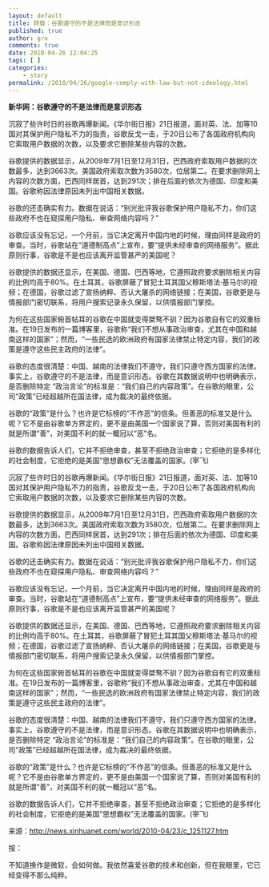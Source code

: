 ```yaml
---
layout: default
title: 转载：谷歌遵守的不是法律而是意识形态
published: true
author: gro
comments: true
date: 2010-04-26 12:04:25
tags: [ ]
categories:
    - story
permalink: /2010/04/26/google-comply-with-law-but-not-ideology.html
---
```

**新华网：谷歌遵守的不是法律而是意识形态**


  沉寂了些许时日的谷歌再爆新闻。《华尔街日报》21日报道，面对英、法、加等10国对其保护用户隐私不力的指责，谷歌反戈一击，于20日公布了各国政府机构向它索取用户数据的次数，以及要求它删除某些内容的次数。



  谷歌提供的数据显示，从2009年7月1日至12月31日，巴西政府索取用户数据的次数最多，达到3663次。美国政府索取次数为3580次，位居第二。在要求删除网上内容的次数方面，巴西同样居首，达到291次；排在后面的依次为德国、印度和美国。谷歌称因法律原因未列出中国相关数据。



  谷歌的还击确实有力。数据在说话：“别光批评我谷歌保护用户隐私不力，你们这些政府不也在窥探用户隐私、审查网络内容吗？”



  谷歌应该没有忘记，一个月前，当它决定离开中国内地的时候，理由同样是政府的审查。当时，谷歌站在“道德制高点”上宣布，要“提供未经审查的网络服务”。据此原则行事，谷歌是不是也应该离开监管甚严的美国呢？



  谷歌提供的数据还显示，在美国、德国、巴西等地，它遵照政府要求删除相关内容的比例均高于80%。在土耳其，谷歌屏蔽了冒犯土耳其国父穆斯塔法·基马尔的视频；在德国，谷歌过滤了宣扬纳粹、否认大屠杀的网络链接；在美国，谷歌更是与情报部门密切联系，将用户搜索记录永久保留，以供情报部门掌控。



  为何在这些国家俯首帖耳的谷歌在中国就变得桀骜不驯？因为谷歌自有它的双重标准。在19日发布的一篇博客里，谷歌称“我们不想从事政治审查，尤其在中国和越南这样的国家”；然而，“一些民选的欧洲政府有国家法律禁止特定内容，我们的政策是遵守这些民主政府的法律”。



  谷歌的态度很清楚：中国、越南的法律我们不遵守，我们只遵守西方国家的法律。事实上，谷歌遵守的不是法律，而是意识形态。谷歌在其数据说明中也明确表示，是否删除特定 “政治言论”的标准是：“我们自己的内容政策”。在谷歌的眼里，公司“政策”已经超越所在国法律，成为裁决的最终依据。



  谷歌的“政策”是什么？也许是它标榜的“不作恶”的信条。但善恶的标准又是什么呢？它不是由谷歌单方界定的，更不是由美国一个国家说了算，否则对美国有利的就是所谓“善”，对美国不利的就一概冠以“恶”名。



  谷歌的数据告诉人们，它并不拒绝审查，甚至不拒绝政治审查；它拒绝的是多样化的社会制度，它拒绝的是美国“思想霸权”无法覆盖的国家。(宰飞)


沉寂了些许时日的谷歌再爆新闻。《华尔街日报》21日报道，面对英、法、加等10国对其保护用户隐私不力的指责，谷歌反戈一击，于20日公布了各国政府机构向它索取用户数据的次数，以及要求它删除某些内容的次数。
  
谷歌提供的数据显示，从2009年7月1日至12月31日，巴西政府索取用户数据的次数最多，达到3663次。美国政府索取次数为3580次，位居第二。在要求删除网上内容的次数方面，巴西同样居首，达到291次；排在后面的依次为德国、印度和美国。谷歌称因法律原因未列出中国相关数据。
  
谷歌的还击确实有力。数据在说话：“别光批评我谷歌保护用户隐私不力，你们这些政府不也在窥探用户隐私、审查网络内容吗？”
  
谷歌应该没有忘记，一个月前，当它决定离开中国内地的时候，理由同样是政府的审查。当时，谷歌站在“道德制高点”上宣布，要“提供未经审查的网络服务”。据此原则行事，谷歌是不是也应该离开监管甚严的美国呢？
  
谷歌提供的数据还显示，在美国、德国、巴西等地，它遵照政府要求删除相关内容的比例均高于80%。在土耳其，谷歌屏蔽了冒犯土耳其国父穆斯塔法·基马尔的视频；在德国，谷歌过滤了宣扬纳粹、否认大屠杀的网络链接；在美国，谷歌更是与情报部门密切联系，将用户搜索记录永久保留，以供情报部门掌控。
  
为何在这些国家俯首帖耳的谷歌在中国就变得桀骜不驯？因为谷歌自有它的双重标准。在19日发布的一篇博客里，谷歌称“我们不想从事政治审查，尤其在中国和越南这样的国家”；然而，“一些民选的欧洲政府有国家法律禁止特定内容，我们的政策是遵守这些民主政府的法律”。
  
谷歌的态度很清楚：中国、越南的法律我们不遵守，我们只遵守西方国家的法律。事实上，谷歌遵守的不是法律，而是意识形态。谷歌在其数据说明中也明确表示，是否删除特定 “政治言论”的标准是：“我们自己的内容政策”。在谷歌的眼里，公司“政策”已经超越所在国法律，成为裁决的最终依据。
  
谷歌的“政策”是什么？也许是它标榜的“不作恶”的信条。但善恶的标准又是什么呢？它不是由谷歌单方界定的，更不是由美国一个国家说了算，否则对美国有利的就是所谓“善”，对美国不利的就一概冠以“恶”名。
  
谷歌的数据告诉人们，它并不拒绝审查，甚至不拒绝政治审查；它拒绝的是多样化的社会制度，它拒绝的是美国“思想霸权”无法覆盖的国家。(宰飞)

来源：http://news.xinhuanet.com/world/2010-04/23/c_1251127.htm

按：

不知道换作是微软，会如何做。我依然喜爱谷歌的技术和创新，但在我眼里，它已经变得不那么纯粹。